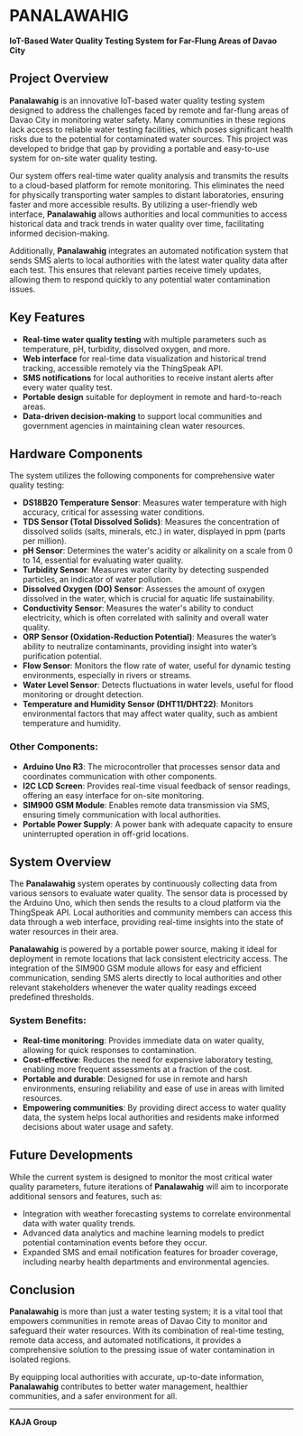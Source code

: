 <!-- START MIRAHEZE CONTENT -->

# PANALAWAHIG
**IoT-Based Water Quality Testing System for Far-Flung Areas of Davao City**

## Project Overview
**Panalawahig** is an innovative IoT-based water quality testing system designed to address the challenges faced by remote and far-flung areas of Davao City in monitoring water safety. Many communities in these regions lack access to reliable water testing facilities, which poses significant health risks due to the potential for contaminated water sources. This project was developed to bridge that gap by providing a portable and easy-to-use system for on-site water quality testing.

Our system offers real-time water quality analysis and transmits the results to a cloud-based platform for remote monitoring. This eliminates the need for physically transporting water samples to distant laboratories, ensuring faster and more accessible results. By utilizing a user-friendly web interface, **Panalawahig** allows authorities and local communities to access historical data and track trends in water quality over time, facilitating informed decision-making.

Additionally, **Panalawahig** integrates an automated notification system that sends SMS alerts to local authorities with the latest water quality data after each test. This ensures that relevant parties receive timely updates, allowing them to respond quickly to any potential water contamination issues.

## Key Features
- **Real-time water quality testing** with multiple parameters such as temperature, pH, turbidity, dissolved oxygen, and more.
- **Web interface** for real-time data visualization and historical trend tracking, accessible remotely via the ThingSpeak API.
- **SMS notifications** for local authorities to receive instant alerts after every water quality test.
- **Portable design** suitable for deployment in remote and hard-to-reach areas.
- **Data-driven decision-making** to support local communities and government agencies in maintaining clean water resources.

## Hardware Components

The system utilizes the following components for comprehensive water quality testing:

- **DS18B20 Temperature Sensor**: Measures water temperature with high accuracy, critical for assessing water conditions.
- **TDS Sensor (Total Dissolved Solids)**: Measures the concentration of dissolved solids (salts, minerals, etc.) in water, displayed in ppm (parts per million).
- **pH Sensor**: Determines the water's acidity or alkalinity on a scale from 0 to 14, essential for evaluating water quality.
- **Turbidity Sensor**: Measures water clarity by detecting suspended particles, an indicator of water pollution.
- **Dissolved Oxygen (DO) Sensor**: Assesses the amount of oxygen dissolved in the water, which is crucial for aquatic life sustainability.
- **Conductivity Sensor**: Measures the water's ability to conduct electricity, which is often correlated with salinity and overall water quality.
- **ORP Sensor (Oxidation-Reduction Potential)**: Measures the water’s ability to neutralize contaminants, providing insight into water’s purification potential.
- **Flow Sensor**: Monitors the flow rate of water, useful for dynamic testing environments, especially in rivers or streams.
- **Water Level Sensor**: Detects fluctuations in water levels, useful for flood monitoring or drought detection.
- **Temperature and Humidity Sensor (DHT11/DHT22)**: Monitors environmental factors that may affect water quality, such as ambient temperature and humidity.

### Other Components:
- **Arduino Uno R3**: The microcontroller that processes sensor data and coordinates communication with other components.
- **I2C LCD Screen**: Provides real-time visual feedback of sensor readings, offering an easy interface for on-site monitoring.
- **SIM900 GSM Module**: Enables remote data transmission via SMS, ensuring timely communication with local authorities.
- **Portable Power Supply**: A power bank with adequate capacity to ensure uninterrupted operation in off-grid locations.

## System Overview

The **Panalawahig** system operates by continuously collecting data from various sensors to evaluate water quality. The sensor data is processed by the Arduino Uno, which then sends the results to a cloud platform via the ThingSpeak API. Local authorities and community members can access this data through a web interface, providing real-time insights into the state of water resources in their area.

**Panalawahig** is powered by a portable power source, making it ideal for deployment in remote locations that lack consistent electricity access. The integration of the SIM900 GSM module allows for easy and efficient communication, sending SMS alerts directly to local authorities and other relevant stakeholders whenever the water quality readings exceed predefined thresholds.

### System Benefits:
- **Real-time monitoring**: Provides immediate data on water quality, allowing for quick responses to contamination.
- **Cost-effective**: Reduces the need for expensive laboratory testing, enabling more frequent assessments at a fraction of the cost.
- **Portable and durable**: Designed for use in remote and harsh environments, ensuring reliability and ease of use in areas with limited resources.
- **Empowering communities**: By providing direct access to water quality data, the system helps local authorities and residents make informed decisions about water usage and safety.

## Future Developments

While the current system is designed to monitor the most critical water quality parameters, future iterations of **Panalawahig** will aim to incorporate additional sensors and features, such as:
- Integration with weather forecasting systems to correlate environmental data with water quality trends.
- Advanced data analytics and machine learning models to predict potential contamination events before they occur.
- Expanded SMS and email notification features for broader coverage, including nearby health departments and environmental agencies.

## Conclusion

**Panalawahig** is more than just a water testing system; it is a vital tool that empowers communities in remote areas of Davao City to monitor and safeguard their water resources. With its combination of real-time testing, remote data access, and automated notifications, it provides a comprehensive solution to the pressing issue of water contamination in isolated regions.

By equipping local authorities with accurate, up-to-date information, **Panalawahig** contributes to better water management, healthier communities, and a safer environment for all.

---

**KAJA Group**


<!-- END MIRAHEZE CONTENT -->

